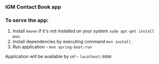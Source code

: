 ### IGM Contact Book app

### To serve the app:
 1. Install `maven` if it's not installed on your system `sudo apt-get install mvn`.
 2. Install dependencies by executing command `mvn install`.
 3. Run application - `mvn spring-boot:run`
 
 Application will be available by url - `localhost:8080` 